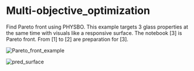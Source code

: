 # Multi-objective_optimization
Find Pareto front using PHYSBO. This example targets 3 glass properties at the same time with visuals like a responsive surface. The notebook [3] is Pareto front. From [1] to [2] are preparation for [3].

![Pareto_front_example](https://user-images.githubusercontent.com/50325966/160373983-31bf1763-318d-4238-b932-1fb74744cc60.jpg)

![pred_surface](https://user-images.githubusercontent.com/50325966/160374262-36e1d1a9-e2d1-412f-ad21-fc202d2f5294.jpg)
